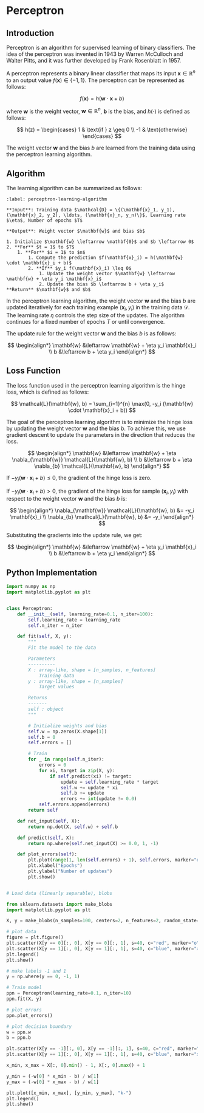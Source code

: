 # Perceptron

## Introduction

Perceptron is an algorithm for supervised learning of binary classifiers. The idea of the perceptron was invented in 1943 by Warren McCulloch and Walter Pitts, and it was further developed by Frank Rosenblatt in 1957. 

A perceptron represents a binary linear classifier that maps its input $\mathbf{x} \in \mathbb{R}^n$ to an output value $f(\mathbf{x}) \in \{-1, 1\}$. The perceptron can be represented as follows:

$$
f(\mathbf{x}) = h(\mathbf{w} \cdot \mathbf{x} + b)
$$

where $\mathbf{w}$ is the weight vector, $\mathbf{w} \in \mathbb{R}^n$, $\mathbf{b}$ is the bias, and $h(\cdot)$ is defined as follows:

$$
h(z) =
\begin{cases}
1 & \text{if } z \geq 0 \\
-1 & \text{otherwise}
\end{cases}
$$

The weight vector $\mathbf{w}$ and the bias $b$ are learned from the training data using the perceptron learning algorithm. 

## Algorithm

The learning algorithm can be summarized as follows:

```{prf:algorithm} Perceptron Learning Algorithm
:label: perceptron-learning-algorithm

**Input**: Training data $\mathcal{D} = \{(\mathbf{x}_1, y_1), (\mathbf{x}_2, y_2), \ldots, (\mathbf{x}_n, y_n)\}$, Learning rate $\eta$, Number of epochs $T$

**Output**: Weight vector $\mathbf{w}$ and bias $b$

1. Initialize $\mathbf{w} \leftarrow \mathbf{0}$ and $b \leftarrow 0$
2. **For** $t = 1$ to $T$
    1. **For** $i = 1$ to $n$
        1. Compute the prediction $f(\mathbf{x}_i) = h(\mathbf{w} \cdot \mathbf{x}_i + b)$
        2. **If** $y_i f(\mathbf{x}_i) \leq 0$
            1. Update the weight vector $\mathbf{w} \leftarrow \mathbf{w} + \eta y_i \mathbf{x}_i$
            2. Update the bias $b \leftarrow b + \eta y_i$
**Return** $\mathbf{w}$ and $b$
```

In the perceptron learning algorithm, the weight vector $\mathbf{w}$ and the bias $b$ are updated iteratively for each training example $(\mathbf{x}_i, y_i)$ in the training data $\mathcal{D}$. The learning rate $\eta$ controls the step size of the updates. The algorithm continues for a fixed number of epochs $T$ or until convergence.

The update rule for the weight vector $\mathbf{w}$ and the bias $b$ is as follows:

$$
\begin{align*}
\mathbf{w} &\leftarrow \mathbf{w} + \eta y_i \mathbf{x}_i \\
b &\leftarrow b + \eta y_i
\end{align*}
$$

## Loss Function

The loss function used in the perceptron learning algorithm is the hinge loss, which is defined as follows:

$$
\mathcal{L}(\mathbf{w}, b) = \sum_{i=1}^{n} \max(0, -y_i (\mathbf{w} \cdot \mathbf{x}_i + b))
$$

The goal of the perceptron learning algorithm is to minimize the hinge loss by updating the weight vector $\mathbf{w}$ and the bias $b$. To achieve this, we use gradient descent to update the parameters in the direction that reduces the loss.

$$
\begin{align*}
\mathbf{w} &\leftarrow \mathbf{w} + \eta \nabla_{\mathbf{w}} \mathcal{L}(\mathbf{w}, b) \\
b &\leftarrow b + \eta \nabla_{b} \mathcal{L}(\mathbf{w}, b)
\end{align*}
$$

If $-y_i (\mathbf{w} \cdot \mathbf{x}_i + b) \leq 0$, the gradient of the hinge loss is zero.

If $-y_i (\mathbf{w} \cdot \mathbf{x}_i + b) > 0$, the gradient of the hinge loss for sample $(\mathbf{x}_i, y_i)$ with respect to the weight vector $\mathbf{w}$ and the bias $b$ is:

$$
\begin{align*}
\nabla_{\mathbf{w}} \mathcal{L}(\mathbf{w}, b) &= -y_i \mathbf{x}_i \\
\nabla_{b} \mathcal{L}(\mathbf{w}, b) &= -y_i
\end{align*}
$$

Substituting the gradients into the update rule, we get:

$$
\begin{align*}
\mathbf{w} &\leftarrow \mathbf{w} + \eta y_i \mathbf{x}_i \\
b &\leftarrow b + \eta y_i
\end{align*}
$$

## Python Implementation

```python
import numpy as np
import matplotlib.pyplot as plt


class Perceptron:
    def __init__(self, learning_rate=0.1, n_iter=100):
        self.learning_rate = learning_rate
        self.n_iter = n_iter

    def fit(self, X, y):
        """
        Fit the model to the data

        Parameters
        ----------
        X : array-like, shape = [n_samples, n_features]
            Training data
        y : array-like, shape = [n_samples]
            Target values

        Returns
        -------
        self : object
        """

        # Initialize weights and bias
        self.w = np.zeros(X.shape[1])
        self.b = 0
        self.errors = []

        # Train
        for _ in range(self.n_iter):
            errors = 0
            for xi, target in zip(X, y):
                if self.predict(xi) != target:
                    update = self.learning_rate * target
                    self.w += update * xi
                    self.b += update
                    errors += int(update != 0.0)
            self.errors.append(errors)
        return self

    def net_input(self, X):
        return np.dot(X, self.w) + self.b

    def predict(self, X):
        return np.where(self.net_input(X) >= 0.0, 1, -1)

    def plot_errors(self):
        plt.plot(range(1, len(self.errors) + 1), self.errors, marker="o")
        plt.xlabel("Epochs")
        plt.ylabel("Number of updates")
        plt.show()


# Load data (linearly separable), blobs

from sklearn.datasets import make_blobs
import matplotlib.pyplot as plt

X, y = make_blobs(n_samples=100, centers=2, n_features=2, random_state=1)

# plot data
figure = plt.figure()
plt.scatter(X[y == 0][:, 0], X[y == 0][:, 1], s=40, c="red", marker="o", label="0")
plt.scatter(X[y == 1][:, 0], X[y == 1][:, 1], s=40, c="blue", marker="x", label="1")
plt.legend()
plt.show()

# make labels -1 and 1
y = np.where(y == 0, -1, 1)

# Train model
ppn = Perceptron(learning_rate=0.1, n_iter=10)
ppn.fit(X, y)

# plot errors
ppn.plot_errors()

# plot decision boundary
w = ppn.w
b = ppn.b

plt.scatter(X[y == -1][:, 0], X[y == -1][:, 1], s=40, c="red", marker="o", label="0")
plt.scatter(X[y == 1][:, 0], X[y == 1][:, 1], s=40, c="blue", marker="x", label="1")

x_min, x_max = X[:, 0].min() - 1, X[:, 0].max() + 1

y_min = (-w[0] * x_min - b) / w[1]
y_max = (-w[0] * x_max - b) / w[1]

plt.plot([x_min, x_max], [y_min, y_max], "k-")
plt.legend()
plt.show()
```